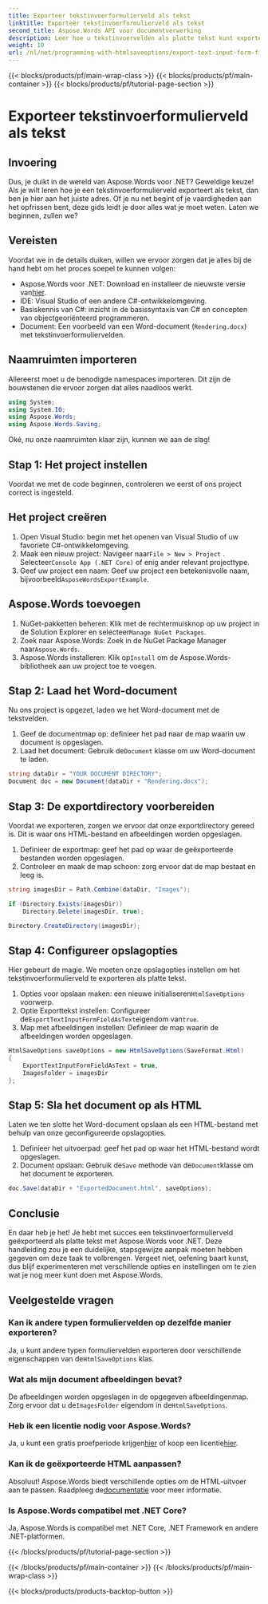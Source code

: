 ```yaml
---
title: Exporteer tekstinvoerformulierveld als tekst
linktitle: Exporteer tekstinvoerformulierveld als tekst
second_title: Aspose.Words API voor documentverwerking
description: Leer hoe u tekstinvoervelden als platte tekst kunt exporteren met Aspose.Words voor .NET met deze uitgebreide, stapsgewijze handleiding.
weight: 10
url: /nl/net/programming-with-htmlsaveoptions/export-text-input-form-field-as-text/
---
```


{{< blocks/products/pf/main-wrap-class >}}
{{< blocks/products/pf/main-container >}}
{{< blocks/products/pf/tutorial-page-section >}}

# Exporteer tekstinvoerformulierveld als tekst

## Invoering

Dus, je duikt in de wereld van Aspose.Words voor .NET? Geweldige keuze! Als je wilt leren hoe je een tekstinvoerformulierveld exporteert als tekst, dan ben je hier aan het juiste adres. Of je nu net begint of je vaardigheden aan het opfrissen bent, deze gids leidt je door alles wat je moet weten. Laten we beginnen, zullen we?

## Vereisten

Voordat we in de details duiken, willen we ervoor zorgen dat je alles bij de hand hebt om het proces soepel te kunnen volgen:

-  Aspose.Words voor .NET: Download en installeer de nieuwste versie van[hier](https://releases.aspose.com/words/net/).
- IDE: Visual Studio of een andere C#-ontwikkelomgeving.
- Basiskennis van C#: inzicht in de basissyntaxis van C# en concepten van objectgeoriënteerd programmeren.
- Document: Een voorbeeld van een Word-document (`Rendering.docx`) met tekstinvoerformuliervelden.

## Naamruimten importeren

Allereerst moet u de benodigde namespaces importeren. Dit zijn de bouwstenen die ervoor zorgen dat alles naadloos werkt.

```csharp
using System;
using System.IO;
using Aspose.Words;
using Aspose.Words.Saving;
```

Oké, nu onze naamruimten klaar zijn, kunnen we aan de slag!

## Stap 1: Het project instellen

Voordat we met de code beginnen, controleren we eerst of ons project correct is ingesteld.

## Het project creëren

1. Open Visual Studio: begin met het openen van Visual Studio of uw favoriete C#-ontwikkelomgeving.
2.  Maak een nieuw project: Navigeer naar`File > New > Project` . Selecteer`Console App (.NET Core)` of enig ander relevant projecttype.
3.  Geef uw project een naam: Geef uw project een betekenisvolle naam, bijvoorbeeld`AsposeWordsExportExample`.

## Aspose.Words toevoegen

1.  NuGet-pakketten beheren: Klik met de rechtermuisknop op uw project in de Solution Explorer en selecteer`Manage NuGet Packages`.
2.  Zoek naar Aspose.Words: Zoek in de NuGet Package Manager naar`Aspose.Words`.
3.  Aspose.Words installeren: Klik op`Install` om de Aspose.Words-bibliotheek aan uw project toe te voegen.

## Stap 2: Laad het Word-document

Nu ons project is opgezet, laden we het Word-document met de tekstvelden.

1. Geef de documentmap op: definieer het pad naar de map waarin uw document is opgeslagen.
2.  Laad het document: Gebruik de`Document` klasse om uw Word-document te laden.

```csharp
string dataDir = "YOUR DOCUMENT DIRECTORY";
Document doc = new Document(dataDir + "Rendering.docx");
```

## Stap 3: De exportdirectory voorbereiden

Voordat we exporteren, zorgen we ervoor dat onze exportdirectory gereed is. Dit is waar ons HTML-bestand en afbeeldingen worden opgeslagen.

1. Definieer de exportmap: geef het pad op waar de geëxporteerde bestanden worden opgeslagen.
2. Controleer en maak de map schoon: zorg ervoor dat de map bestaat en leeg is.

```csharp
string imagesDir = Path.Combine(dataDir, "Images");

if (Directory.Exists(imagesDir))
    Directory.Delete(imagesDir, true);

Directory.CreateDirectory(imagesDir);
```

## Stap 4: Configureer opslagopties

Hier gebeurt de magie. We moeten onze opslagopties instellen om het tekstinvoerformulierveld te exporteren als platte tekst.

1.  Opties voor opslaan maken: een nieuwe initialiseren`HtmlSaveOptions` voorwerp.
2.  Optie Exporttekst instellen: Configureer de`ExportTextInputFormFieldAsText`eigendom van`true`.
3. Map met afbeeldingen instellen: Definieer de map waarin de afbeeldingen worden opgeslagen.

```csharp
HtmlSaveOptions saveOptions = new HtmlSaveOptions(SaveFormat.Html)
{
    ExportTextInputFormFieldAsText = true,
    ImagesFolder = imagesDir
};
```

## Stap 5: Sla het document op als HTML

Laten we ten slotte het Word-document opslaan als een HTML-bestand met behulp van onze geconfigureerde opslagopties.

1. Definieer het uitvoerpad: geef het pad op waar het HTML-bestand wordt opgeslagen.
2.  Document opslaan: Gebruik de`Save` methode van de`Document`klasse om het document te exporteren.

```csharp
doc.Save(dataDir + "ExportedDocument.html", saveOptions);
```

## Conclusie

En daar heb je het! Je hebt met succes een tekstinvoerformulierveld geëxporteerd als platte tekst met Aspose.Words voor .NET. Deze handleiding zou je een duidelijke, stapsgewijze aanpak moeten hebben gegeven om deze taak te volbrengen. Vergeet niet, oefening baart kunst, dus blijf experimenteren met verschillende opties en instellingen om te zien wat je nog meer kunt doen met Aspose.Words.

## Veelgestelde vragen

### Kan ik andere typen formuliervelden op dezelfde manier exporteren?

 Ja, u kunt andere typen formuliervelden exporteren door verschillende eigenschappen van de`HtmlSaveOptions` klas.

### Wat als mijn document afbeeldingen bevat?

 De afbeeldingen worden opgeslagen in de opgegeven afbeeldingenmap. Zorg ervoor dat u de`ImagesFolder` eigendom in de`HtmlSaveOptions`.

### Heb ik een licentie nodig voor Aspose.Words?

 Ja, u kunt een gratis proefperiode krijgen[hier](https://releases.aspose.com/) of koop een licentie[hier](https://purchase.aspose.com/buy).

### Kan ik de geëxporteerde HTML aanpassen?

 Absoluut! Aspose.Words biedt verschillende opties om de HTML-uitvoer aan te passen. Raadpleeg de[documentatie](https://reference.aspose.com/words/net/) voor meer informatie.

### Is Aspose.Words compatibel met .NET Core?

Ja, Aspose.Words is compatibel met .NET Core, .NET Framework en andere .NET-platformen.

{{< /blocks/products/pf/tutorial-page-section >}}

{{< /blocks/products/pf/main-container >}}
{{< /blocks/products/pf/main-wrap-class >}}

{{< blocks/products/products-backtop-button >}}

